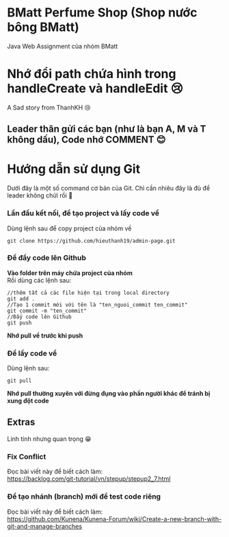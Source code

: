 # BMatt Perfume Shop (Shop nước bông BMatt)
Java Web Assignment của nhóm BMatt
# Nhớ đổi path chứa hình trong handleCreate và handleEdit &#128546;
A Sad story from ThanhKH &#128546;
## Leader thân gửi các bạn (như là bạn A, M và T không dấu), Code nhớ COMMENT &#128522;
# Hướng dẫn sử dụng Git
Dưới đây là một số command cơ bản của Git. Chỉ cần nhiêu đây là đủ để leader không chửi rồi &#128578;
### Lần đầu kết nối, để tạo project và lấy code về
Dùng lệnh sau để copy project của nhóm về
```
git clone https://github.com/hieuthanh19/admin-page.git
```

### Để đẩy code lên Github
**Vào folder trên máy chứa project của nhóm** \
Rồi dùng các lệnh sau:
```
//thêm tất cả các file hiện tại trong local directory 
git add .
//Tạo 1 commit mới với tên là "ten_nguoi_commit ten_commit"
git commit -m "ten_commit"
//Đẩy code lên Github
git push
```
**Nhớ pull về trước khi push**

### Để lấy code về
Dùng lệnh sau: 
```
git pull
```
**Nhớ pull thường xuyên với đừng đụng vào phần người khác để tránh bị xung đột code**
## Extras
Linh tinh nhưng quan trọng &#128513;
### Fix Conflict
Đọc bài viết này để biết cách làm: \
https://backlog.com/git-tutorial/vn/stepup/stepup2_7.html
### Để tạo nhánh (branch) mới để test code riêng
Đọc bài viết này để biết cách làm: \
https://github.com/Kunena/Kunena-Forum/wiki/Create-a-new-branch-with-git-and-manage-branches

